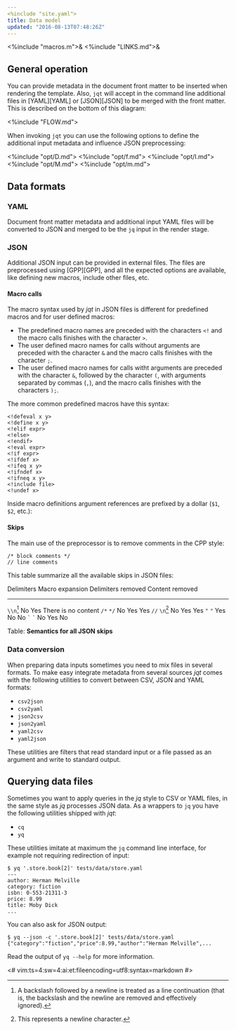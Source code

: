 ```yaml
---
<%include "site.yaml">
title: Data model
updated: "2016-08-13T07:48:26Z"
---
```

<%include "macros.m">&
<%include "LINKS.md">&

## General operation

You can provide metadata in the document front matter to be inserted when
rendering the template. Also, `jqt` will accept in the command line  additional
files in [YAML][YAML] or [JSON][JSON] to be merged with
the front matter. This is described on the bottom of this diagram:

<%include "FLOW.md">

When invoking `jqt` you can use the following options to define the additional input
metadata and influence JSON preprocessing:

<%include "opt/D.md">
<%include "opt/f.md">
<%include "opt/I.md">
<%include "opt/M.md">
<%include "opt/m.md">

## Data formats

### YAML

Document front matter metadata and additional input YAML files will be converted to
JSON and merged to be the `jq` input in the render stage.

### JSON

Additional JSON input can be provided in external files. The files are
preprocessed using [GPP][GPP], and all the expected options are available, like
defining new macros, include other files, etc.

#### Macro calls

The macro syntax used by _jqt_ in JSON files is different
for predefined macros and for user defined macros:

* The predefined macro names are preceded with the characters <code>&lt;!</code> and the macro calls finishes with the character `>`.
* The user defined macro names for calls without arguments are preceded with the
  character `&` and the macro calls finishes with the character `;`.
* The user defined macro names for calls witht arguments are preceded with the
  character `&`, followed by the character `(`, with arguments separated by
  commas (`,`), and the macro calls finishes with the characters `);`.  

The more common predefined macros have this syntax:

```
<!defeval x y>
<!define x y>
<!elif expr>
<!else>
<!endif>
<!eval expr>
<!if expr>
<!ifdef x>
<!ifeq x y>
<!ifndef x>
<!ifneq x y>
<!include file>
<!undef x>
```

Inside macro definitions argument references are prefixed by a dollar (`$1`, `$2`, etc.):

#### Skips

The main use of the preprocessor is to remove comments in the CPP style:

```
/* block comments */
// line comments
```

This table summarize all the available skips in JSON files:

 Delimiters         Macro expansion     Delimiters removed  Content removed
-------------       ---------------     ------------------  ---------------
`\\n`[^2]           No                  Yes                 There is no content
`/*` `*/`           No                  Yes                 Yes
`//` `\n`[^1]       No                  Yes                 Yes
`"` `"`             Yes                 No                  No
`` ` `` `` ` ``     No                  Yes                 No

Table: **Semantics for all JSON skips**

[^1]: This represents a newline character.
[^2]: A backslash followed by a newline is treated as a line continuation (that
is, the backslash and the newline are removed and effectively ignored).

### Data conversion

When preparing data inputs sometimes you need to mix files in several formats.
To make easy integrate metadata from several sources _jqt_ comes with the
following utilities to convert between CSV, JSON and YAML formats:

* `csv2json`
* `csv2yaml`
* `json2csv`
* `json2yaml`
* `yaml2csv`
* `yaml2json`

These utilities are filters that read standard input or a file passed as an
argument and write to standard output.

## Querying data files

Sometimes you want to apply queries in the _jq_ style to CSV or YAML files,
in the same style as _jq_ processes JSON data.
As a wrappers to `jq` you have the following utilities shipped with _jqt_:

* `cq`
* `yq`

These utilities imitate at maximum the `jq` command line interface, for example
not requiring redirection of input:

```
$ yq '.store.book[2]' tests/data/store.yaml
---
author: Herman Melville
category: fiction
isbn: 0-553-21311-3
price: 8.99
title: Moby Dick
...
```

You can also ask for JSON output:

```
$ yq --json -c '.store.book[2]' tests/data/store.yaml
{"category":"fiction","price":8.99,"author":"Herman Melville",...
```

Read the output of `yq --help` for more information.

<#
vim:ts=4:sw=4:ai:et:fileencoding=utf8:syntax=markdown
#>
